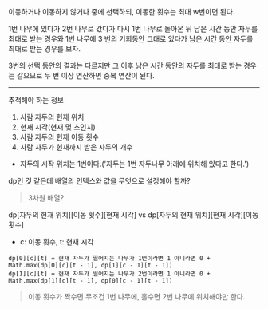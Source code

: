 이동하거나 이동하지 않거나 중에 선택하되, 이동한 횟수는 최대 w번이면 된다.

1번 나무에 있다가 2번 나무로 갔다가 다시 1번 나무로 돌아온 뒤 남은 시간 동안 자두를 최대로 받는 경우와
1번 나무에 3 번의 기회동안 그대로 있다가 남은 시간 동안 자두를 최대로 받는 경우를 보자.

3번의 선택 동안의 결과는 다르지만 그 이후 남은 시간 동안의 자두를 최대로 받는 경우는 같으므로 두 번 이상 연산하면 중복 연산이 된다.

---

추적해야 하는 정보

1. 사람 자두의 현재 위치
1. 현재 시각(현재 몇 초인지)
1. 사람 자두의 현재 이동 횟수
1. 사람 자두가 현재까지 받은 자두의 개수

- 자두의 시작 위치는 1번이다.('자두는 1번 자두나무 아래에 위치해 있다고 한다.')

dp인 것 같은데 배열의 인덱스와 값을 무엇으로 설정해야 할까?

> 3차원 배열?

dp[자두의 현재 위치][이동 횟수][현재 시각] vs dp[자두의 현재 위치][현재 시각][이동 횟수]

- c: 이동 횟수, t: 현재 시각

```
dp[0][c][t] = 현재 자두가 떨어지는 나무가 1번이라면 1 아니라면 0 + Math.max(dp[0][c][t - 1], dp[1][c - 1][t - 1])
dp[1][c][t] = 현재 자두가 떨어지는 나무가 2번이라면 1 아니라면 0 + Math.max(dp[1][c][t - 1], dp[0][c - 1][t - 1])
```

> 이동 횟수가 짝수면 무조건 1번 나무에, 홀수면 2번 나무에 위치해야만 한다.
